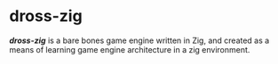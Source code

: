 # dross-zig 
_**dross-zig**_ is a bare bones game engine written in Zig, and created as a means of learning game engine architecture in a zig environment.

